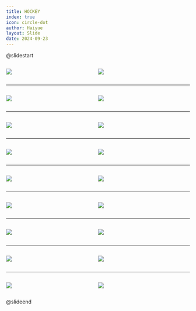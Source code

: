 ```yaml
---
title: HOCKEY
index: true
icon: circle-dot
author: Haiyue
layout: Slide
date: 2024-09-23
---
```

 
@slidestart

<div style="display:flex">
<div style="flex:1">

![](https://raw.githubusercontent.com/yclord/reading/refs/heads/master/english/Level-R/HOCKEY/001.webp)
</div>
<div style="flex:1">

![](https://raw.githubusercontent.com/yclord/reading/refs/heads/master/english/Level-R/HOCKEY/002.webp)
</div>
</div>

---

<div style="display:flex">
<div style="flex:1">

![](https://raw.githubusercontent.com/yclord/reading/refs/heads/master/english/Level-R/HOCKEY/003.webp)
</div>
<div style="flex:1">

![](https://raw.githubusercontent.com/yclord/reading/refs/heads/master/english/Level-R/HOCKEY/004.webp)
</div>
</div>

---

<div style="display:flex">
<div style="flex:1">

![](https://raw.githubusercontent.com/yclord/reading/refs/heads/master/english/Level-R/HOCKEY/005.webp)
</div>
<div style="flex:1">

![](https://raw.githubusercontent.com/yclord/reading/refs/heads/master/english/Level-R/HOCKEY/006.webp)
</div>
</div>

---

<div style="display:flex">
<div style="flex:1">

![](https://raw.githubusercontent.com/yclord/reading/refs/heads/master/english/Level-R/HOCKEY/007.webp)
</div>
<div style="flex:1">

![](https://raw.githubusercontent.com/yclord/reading/refs/heads/master/english/Level-R/HOCKEY/008.webp)
</div>
</div>

---

<div style="display:flex">
<div style="flex:1">

![](https://raw.githubusercontent.com/yclord/reading/refs/heads/master/english/Level-R/HOCKEY/009.webp)
</div>
<div style="flex:1">

![](https://raw.githubusercontent.com/yclord/reading/refs/heads/master/english/Level-R/HOCKEY/010.webp)
</div>
</div>

---

<div style="display:flex">
<div style="flex:1">

![](https://raw.githubusercontent.com/yclord/reading/refs/heads/master/english/Level-R/HOCKEY/011.webp)
</div>
<div style="flex:1">

![](https://raw.githubusercontent.com/yclord/reading/refs/heads/master/english/Level-R/HOCKEY/012.webp)
</div>
</div>

---

<div style="display:flex">
<div style="flex:1">

![](https://raw.githubusercontent.com/yclord/reading/refs/heads/master/english/Level-R/HOCKEY/013.webp)
</div>
<div style="flex:1">

![](https://raw.githubusercontent.com/yclord/reading/refs/heads/master/english/Level-R/HOCKEY/014.webp)
</div>
</div>

---

<div style="display:flex">
<div style="flex:1">

![](https://raw.githubusercontent.com/yclord/reading/refs/heads/master/english/Level-R/HOCKEY/015.webp)
</div>
<div style="flex:1">

![](https://raw.githubusercontent.com/yclord/reading/refs/heads/master/english/Level-R/HOCKEY/016.webp)
</div>
</div>

---

<div style="display:flex">
<div style="flex:1">

![](https://raw.githubusercontent.com/yclord/reading/refs/heads/master/english/Level-R/HOCKEY/017.webp)
</div>
<div style="flex:1">

![](https://raw.githubusercontent.com/yclord/reading/refs/heads/master/english/Level-R/HOCKEY/018.webp)
</div>
</div>

@slideend